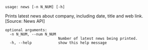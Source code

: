 ```
usage: news [-n N_NUM] [-h]
```

Prints latest news about company, including date, title and web link. [Source: News API]

```
optional arguments:
  -n N_NUM, --num N_NUM
                        Number of latest news being printed.
  -h, --help            show this help message
```
